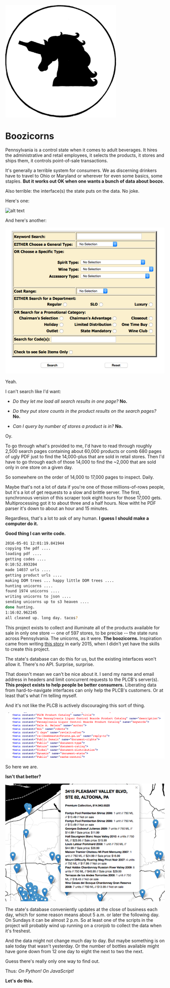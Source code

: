 <img src="https://github.com/thejqs/plcb/blob/master/main/static/media/boozicorn_transparent.png" width="350"  />

Boozicorns
==========

Pennsylvania is a control state when it comes to adult beverages. It hires the administrative and retail employees, it selects the products, it stores and ships them, it controls point-of-sale transactions.

It's generally a terrible system for consumers. We as discerning drinkers have to travel to Ohio or Maryland or wherever for even some basics, some staples. **But it works out OK when one wants a bunch of data about booze.**

Also terrible: the interface(s) the state puts on the data. No joke.

Here's one:

![alt text][finewine]

And here's another:

![alt text][psearch]

Yeah.

I can't search like I'd want:

- *Do they let me load all search results in one page?* **No.**

- *Do they put store counts in the product results on the search pages?* **No.**

- *Can I query by number of stores a product is in?* **No.**

Oy.

To go through what's provided to me, I'd have to read through roughly 2,500 search pages containing about 60,000 products or comb 680 pages of ugly PDF just to find the 14,000-plus that are sold in retail stores. Then I'd have to go through each of those 14,000 to find the ~2,000 that are sold only in one store on a given day.

So somewhere on the order of 14,000 to 17,000 pages to inspect. Daily.

Maybe that's not a lot of data if you're one of those millions-of-rows people, but it's a lot of get requests to a slow and brittle server. The first, synchronous version of this scraper took eight hours for those 17,000 gets. Multiprocessing got it to about three and a half hours. Now witht he PDF parser it's down to about an hour and 15 minutes.

Regardless, that's a lot to ask of any human. **I guess I should make a computer do it.**

**Good thing I can write code.**

```zsh
2016-05-01 12:01:19.841944
copying the pdf ....
loading pdf ....
getting codes ....
0:10:52.893204
made 14037 urls ....
getting product urls ....
making DOM trees ... happy little DOM trees ....
hunting unicorns ....
found 1974 unicorns ....
writing unicorns to json ....
sending unicorns up to s3 heaven ....
done hunting.
1:16:02.962245
all cleaned up. long day. tacos?
```

This project exists to collect and illuminate all of the products available for sale in only one store -- one of 597 stores, to be precise -- the state runs across Pennsylvania. The unicorns, as it were. **The boozicorns.** Inspiration came from writing [this story](http://www.post-gazette.com/life/libations/2015/03/04/A-Croatia-to-Pittsburgh-wine-odyssey-How-an-obscure-bottle-gets-in-the-PLCB-system/stories/201503040013) in early 2015, when I didn't yet have the skills to create this project.

The state's database can do this for us, but the existing interfaces won't allow it. There's no API. Surprise, surprise.

That doesn't mean we can't be nice about it. I send my name and email address in headers and limit concurrent requests to the PLCB's server(s). **This project exists to help people be better consumers.** Liberating data from hard-to-navigate interfaces can only help the PLCB's customers. Or at least that's what I'm telling myself.

And it's not like the PLCB is actively discouraging this sort of thing.

![alt text][permissions]

So here we are.

**Isn't that better?**

![alt text][leaflet]

The state's database conveniently updates at the close of business each day, which for some reason means about 5 a.m. or later the following day. On Sundays it can be almost 2 p.m. So at least one of the scripts in the project will probably wind up running on a cronjob to collect the data when it's freshest.

And the data might not change much day to day. But maybe something is on sale today that wasn't yesterday. Or the number of bottles available might have gone down from 12 one day to eight the next to two the next.

Guess there's really only one way to find out.

Thus: *On Python!* *On JavaScript!*

**Let's do this.**

[leaflet]:https://github.com/thejqs/plcb/blob/master/leaflet_screenshot1.png
[finewine]: https://github.com/thejqs/plcb/blob/master/Screenshot%202016-03-22%2010.46.17.png
[psearch]: https://github.com/thejqs/plcb/blob/master/interface.png
[permissions]: https://github.com/thejqs/plcb/blob/master/permissions.png

